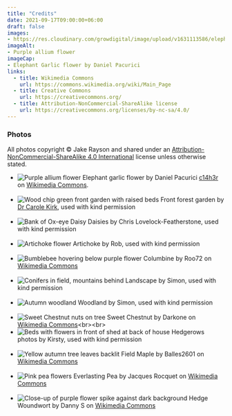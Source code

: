 ```yaml
---
title: "Credits"
date: 2021-09-17T09:00:00+06:00
draft: false
images: 
- https://res.cloudinary.com/growdigital/image/upload/v1631113586/elephant-garlic-flower-crop.jpg
imageAlt:
- Purple allium flower
imageCap: 
- Elephant Garlic flower by Daniel Pacurici
links:
  - title: Wikimedia Commons
    url: https://commons.wikimedia.org/wiki/Main_Page
  - title: Creative Commons
    url: https://creativecommons.org/
  - title: Attribution-NonCommercial-ShareAlike license
    url: https://creativecommons.org/licenses/by-nc-sa/4.0/
---
```


### Photos

All photos copyright &copy; Jake Rayson and shared under an [Attribution-NonCommercial-ShareAlike 4.0 International](https://creativecommons.org/licenses/by-nc-sa/4.0/) license unless otherwise stated.

* ![Purple allium flower](https://res.cloudinary.com/growdigital/image/upload/w_55/v1631113586/elephant-garlic-flower-crop.jpg) Elephant garlic flower by Daniel Pacurici [c14h3r](https://unsplash.com/@c14h3r) on [Wikimedia Commons](https://commons.wikimedia.org/wiki/File:Elephant_garlic_flower_(Unsplash).jpg).<br><br>
* ![Wood chip green front garden with raised beds](https://res.cloudinary.com/growdigital/image/upload/w_55/v1592235220/plank-edging-forest-garden-169.jpg) Front forest garden by [Dr Carole Kirk](https://isustainabilityproject.wordpress.com/), used with kind permission <br><br>
* ![Bank of Ox-eye Daisy](https://res.cloudinary.com/growdigital/image/upload/w_55/v1628024841/ox-eye-daisy-sheeps-sorrel-210630.jpg) Daisies by Chris Lovelock-Featherstone, used with kind permission <br><br>
* ![Artichoke flower](https://res.cloudinary.com/growdigital/image/upload/w_55/v1627423424/georgian/artichoke-rob-downes.jpg) Artichoke by Rob, used with kind permission<br><br>
* ![Bumblebee hovering below purple flower](https://res.cloudinary.com/growdigital/image/upload/w_55/v1631820702/bee-pollinating-aquilegia-vulgaris-169.jpg) Columbine by Roo72 on [Wikimedia Commons](https://commons.wikimedia.org/wiki/File:Bee_pollinating_Aquilegia_vulgaris.JPG)<br><br>
* ![Conifers in field, mountains behind](https://res.cloudinary.com/growdigital/image/upload/w_55/v1631707130/passivgarten/210905-passivgarten-site.jpg) Landscape by Simon, used with kind permission <br><br>
* ![Autumn woodland](https://res.cloudinary.com/growdigital/image/upload/w_55/v1631822777/passivgarten/site-backdoor-169.jpg) Woodland by Simon, used with kind permission<br><br>
* ![Sweet Chestnut nuts on tree](https://res.cloudinary.com/growdigital/image/upload/w_55/v1632133298/edelkastanie-castanea-sativa.jpg) Sweet Chestnut by Darkone on [Wikimedia Commons](https://commons.wikimedia.org/wiki/File:Edelkastanie_(Castanea_sativa)_2.jpg)<br><br>
* ![Beds with flowers in front of shed at back of house](https://res.cloudinary.com/growdigital/image/upload/w_55/v1631304479/hedgerows/hedgerows-flowers-shed.jpg) Hedgerows photos by Kirsty, used with kind permission<br><br>
* ![Yellow autumn tree leaves backlit](https://res.cloudinary.com/growdigital/image/upload/w_55/v1631822376/hedgerows/acer-campestre-autumn-leaves.jpg) Field Maple by Balles2601 on [Wikimedia Commons](https://commons.wikimedia.org/wiki/File:Acer_campestre_2601.jpg)<br><br>
* ![Pink pea flowers](https://res.cloudinary.com/growdigital/image/upload/w_55/v1632137506/everlasting-pea-flower-gesse.jpg) Everlasting Pea by Jacques Rocquet on [Wikimedia Commons](https://commons.wikimedia.org/wiki/File:Gesse_à_larges_feuilles.jpg)<br><br>
* ![Close-up of purple flower spike against dark background](https://res.cloudinary.com/growdigital/image/upload/w_55/v1632139353/stachys-sylvatica-dark-bg.jpg) Hedge Woundwort by Danny S on [Wikimedia Commons](https://commons.wikimedia.org/wiki/File:Stachys_sylvatica-1.jpg)

